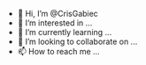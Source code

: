 - 👋 Hi, I’m @CrisGabiec
- 👀 I’m interested in ...
- 🌱 I’m currently learning ...
- 💞️ I’m looking to collaborate on ...
- 📫 How to reach me ...

<!---
CrisGabiec/CrisGabiec is a ✨ special ✨ repository because its `README.md` (this file) appears on your GitHub profile.
You can click the Preview link to take a look at your changes.
--->
